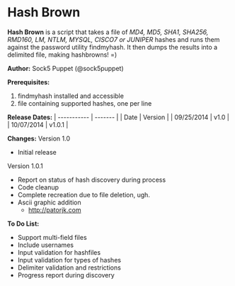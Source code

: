 Hash Brown
=========

**Hash Brown** is a script that takes a file of _MD4, MD5, SHA1, SHA256, RMD160, LM, NTLM, MYSQL, CISCO7 or JUNIPER_ hashes and runs them against the password utility findmyhash.  It then dumps the results into a delimited file, making hashbrowns! =)

**Author:** Sock5 Puppet (@sock5puppet)

**Prerequisites:**
1) findmyhash installed and accessible
2) file containing supported hashes, one per line

**Release Dates:**
| ----------- | ------- |
| Date | Version |
| 09/25/2014 | v1.0 |
| 10/07/2014 | v1.0.1 |

**Changes:**
Version 1.0
* Initial release

Version 1.0.1
* Report on status of hash discovery during process
* Code cleanup
* Complete recreation due to file deletion, ugh.
* Ascii graphic addition
  - http://patorjk.com

**To Do List:**
* Support multi-field files
* Include usernames
* Input validation for hashfiles
* Input validation for types of hashes
* Delimiter validation and restrictions
* Progress report during discovery

